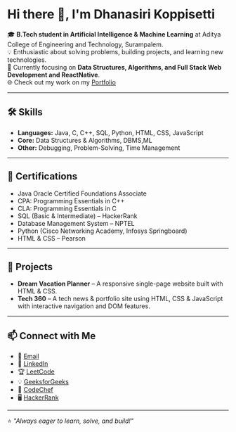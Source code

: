 
# Hi there 👋, I'm Dhanasiri Koppisetti  

🎓 **B.Tech student in Artificial Intelligence & Machine Learning** at Aditya College of Engineering and Technology, Surampalem.  
💡 Enthusiastic about solving problems, building projects, and learning new technologies.  
🚀 Currently focusing on **Data Structures, Algorithms, and Full Stack Web Development and ReactNative**.  
🌐 Check out my work on my [Portfolio](https://dhanasirikoppisetti.github.io/Portfolio2/)

---

## 🛠️ Skills
- **Languages:** Java, C, C++, SQL, Python, HTML, CSS, JavaScript
- **Core:** Data Structures & Algorithms, DBMS,ML 
- **Other:** Debugging, Problem-Solving, Time Management  

---

## 📜 Certifications
- Java Oracle Certified Foundations Associate  
- CPA: Programming Essentials in C++  
- CLA: Programming Essentials in C  
- SQL (Basic & Intermediate) – HackerRank  
- Database Management System – NPTEL  
- Python (Cisco Networking Academy, Infosys Springboard)  
- HTML & CSS – Pearson  

---

## 🌟 Projects
- **Dream Vacation Planner** – A responsive single-page website built with HTML & CSS.  
- **Tech 360** – A tech news & portfolio site using HTML, CSS & JavaScript with interactive navigation and DOM features.

---

## 📫 Connect with Me
- 📧 [Email](mailto:koppisettidhanasiri@gmail.com)  
- 💼 [LinkedIn](https://www.linkedin.com/in/dhanasirikoppisetti655565302)  
- 🏆 [LeetCode](https://leetcode.com/u/dhanasirikoppisetti/)  
- 💡 [GeeksforGeeks](https://www.geeksforgeeks.org/user/koppisetti508p/)  
- 🍴 [CodeChef](https://www.codechef.com/users/dhanasiri18)  
- 🖥️ [HackerRank](https://www.hackerrank.com/profile/Dhanasiri)  

---

⭐️ _"Always eager to learn, solve, and build!"_
